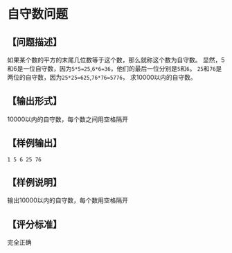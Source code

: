 # 自守数问题

## 【问题描述】

如果某个数的平方的末尾几位数等于这个数，那么就称这个数为自守数。
显然，5和6是一位自守数，因为`5*5=25`,`6*6=36`，他们的最后一位分别是`5`和`6`。
`25`和`76`是两位的自守数，因为`25*25=625`,`76*76=5776`，
求10000以内的自守数。

## 【输出形式】

10000以内的自守数，每个数之间用空格隔开

## 【样例输出】

```
1 5 6 25 76
```

## 【样例说明】

输出10000以内的自守数，每个数用空格隔开

## 【评分标准】

完全正确